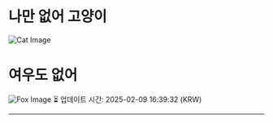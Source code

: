 
# 나만 없어 고양이

![Cat Image](https://cdn2.thecatapi.com/images/zTiuUpmqf.jpg)

# 여우도 없어
![Fox Image](https://randomfox.ca/images/73.jpg)
⏳ 업데이트 시간: 2025-02-09 16:39:32 (KRW)

---

